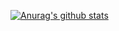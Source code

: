 [![Anurag's github stats](https://github-readme-stats.vercel.app/api?username=pahud)](https://github.com/anuraghazra/github-readme-stats)
